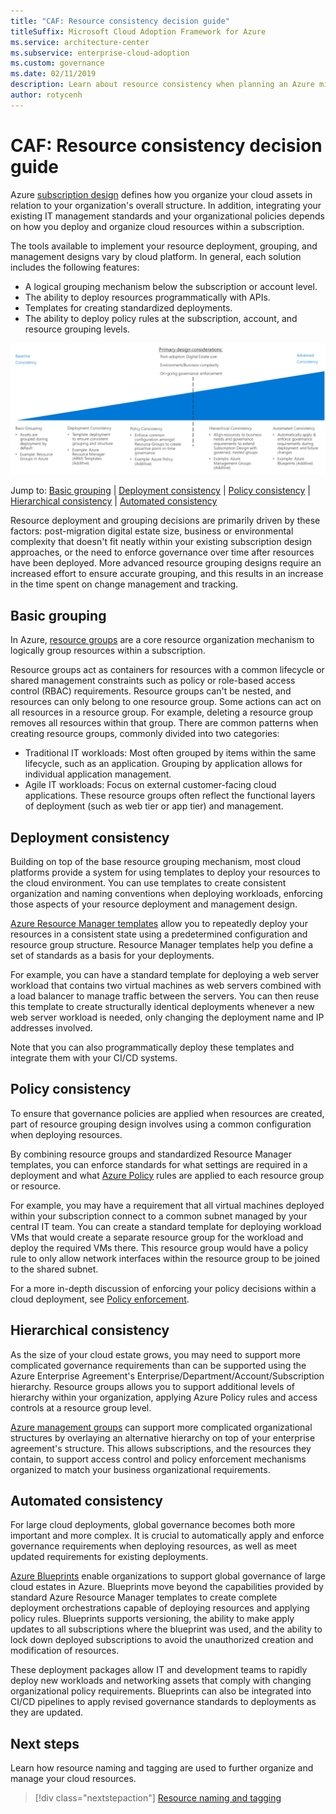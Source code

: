 ```yaml
---
title: "CAF: Resource consistency decision guide"
titleSuffix: Microsoft Cloud Adoption Framework for Azure
ms.service: architecture-center
ms.subservice: enterprise-cloud-adoption
ms.custom: governance
ms.date: 02/11/2019
description: Learn about resource consistency when planning an Azure migrations.
author: rotycenh
---
```


# CAF: Resource consistency decision guide

Azure [subscription design](../subscriptions/overview.md) defines how you organize your cloud assets in relation to your organization's overall structure. In addition, integrating your existing IT management standards and your organizational policies depends on how you deploy and organize cloud resources within a subscription.

The tools available to implement your resource deployment, grouping, and management designs vary by cloud platform. In general, each solution includes the following features:

- A logical grouping mechanism below the subscription or account level.
- The ability to deploy resources programmatically with APIs.
- Templates for creating standardized deployments.
- The ability to deploy policy rules at the subscription, account, and resource grouping levels.

![Plotting resource consistency options from least to most complex, aligned with jump links below](../../_images/discovery-guides/discovery-guide-resource-consistency.png)

Jump to: [Basic grouping](#basic-grouping) | [Deployment consistency](#deployment-consistency) | [Policy consistency](#policy-consistency) | [Hierarchical consistency](#hierarchical-consistency) | [Automated consistency](#automated-consistency)

Resource deployment and grouping decisions are primarily driven by these factors: post-migration digital estate size, business or environmental complexity that doesn't fit neatly within your existing subscription design approaches, or the need to enforce governance over time after resources have been deployed. More advanced resource grouping designs require an increased effort to ensure accurate grouping, and this results in an increase in the time spent on change management and tracking.

## Basic grouping

In Azure, [resource groups](/azure/azure-resource-manager/resource-group-overview#resource-groups) are a core resource organization mechanism to logically group resources within a subscription.

Resource groups act as containers for resources with a common lifecycle or shared management constraints such as policy or role-based access control (RBAC) requirements. Resource groups can't be nested, and resources can only belong to one resource group. Some actions can act on all resources in a resource group. For example, deleting a resource group removes all resources within that group. There are common patterns when creating resource groups, commonly divided into two categories:

- Traditional IT workloads: Most often grouped by items within the same lifecycle, such as an application. Grouping by application allows for individual application management.
- Agile IT workloads: Focus on external customer-facing cloud applications. These resource groups often reflect the functional layers of deployment (such as web tier or app tier) and management.

## Deployment consistency

Building on top of the base resource grouping mechanism, most cloud platforms provide a system for using templates to deploy your resources to the cloud environment. You can use templates to create consistent organization and naming conventions when deploying workloads, enforcing those aspects of your resource deployment and management design.

[Azure Resource Manager templates](/azure/azure-resource-manager/resource-group-overview#template-deployment) allow you to repeatedly deploy your resources in a consistent state using a predetermined configuration and resource group structure. Resource Manager templates help you define a set of standards as a basis for your deployments.

For example, you can have a standard template for deploying a web server workload that contains two virtual machines as web servers combined with a load balancer to manage traffic between the servers. You can then reuse this template to create structurally identical deployments whenever a new web server workload is needed, only changing the deployment name and IP addresses involved.

Note that you can also programmatically deploy these templates and integrate them with your CI/CD systems.

## Policy consistency

To ensure that governance policies are applied when resources are created, part of resource grouping design involves using a common configuration when deploying resources.

By combining resource groups and standardized Resource Manager templates, you can enforce standards for what settings are required in a deployment and what [Azure Policy](/azure/governance/policy/overview) rules are applied to each resource group or resource.

For example, you may have a requirement that all virtual machines deployed within your subscription connect to a common subnet managed by your central IT team. You can create a standard template for deploying workload VMs that would create a separate resource group for the workload and deploy the required VMs there. This resource group would have a policy rule to only allow network interfaces within the resource group to be joined to the shared subnet.

For a more in-depth discussion of enforcing your policy decisions within a cloud deployment, see [Policy enforcement](../policy-enforcement/overview.md).

## Hierarchical consistency

As the size of your cloud estate grows, you may need to support more complicated governance requirements than can be supported using the Azure Enterprise Agreement's Enterprise/Department/Account/Subscription hierarchy. Resource groups allows you to support additional levels of hierarchy within your organization, applying Azure Policy rules and access controls at a resource group level.

[Azure management groups](../subscriptions/overview.md#management-groups) can support more complicated organizational structures by overlaying an alternative hierarchy on top of your enterprise agreement's structure. This allows subscriptions, and the resources they contain, to support access control and policy enforcement mechanisms organized to match your business organizational requirements.

## Automated consistency

For large cloud deployments, global governance becomes both more important and more complex. It is crucial to automatically apply and enforce governance requirements when deploying resources, as well as meet updated requirements for existing deployments.

[Azure Blueprints](/azure/governance/blueprints/overview) enable organizations to support global governance of large cloud estates in Azure. Blueprints move beyond the capabilities provided by standard Azure Resource Manager templates to create complete deployment orchestrations capable of deploying resources and applying policy rules. Blueprints supports versioning, the ability to make apply updates to all subscriptions where the blueprint was used, and the ability to lock down deployed subscriptions to avoid the unauthorized creation and modification of resources.

These deployment packages allow IT and development teams to rapidly deploy new workloads and networking assets that comply with changing organizational policy requirements. Blueprints can also be integrated into CI/CD pipelines to apply revised governance standards to deployments as they are updated.

## Next steps

Learn how resource naming and tagging are used to further organize and manage your cloud resources.

> [!div class="nextstepaction"]
> [Resource naming and tagging](../resource-tagging/overview.md)
